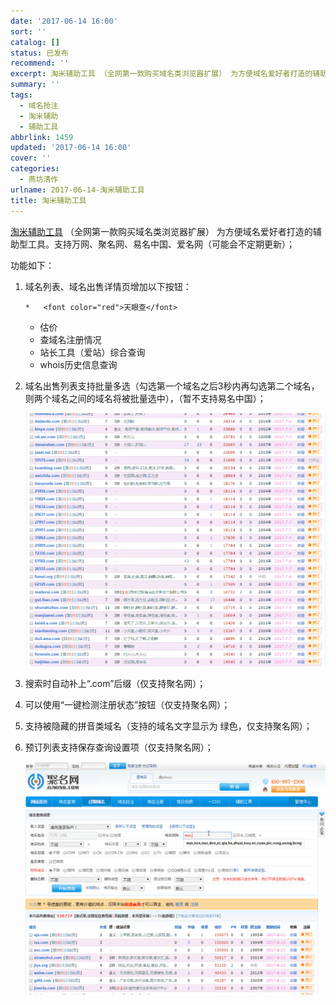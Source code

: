 ```yaml
---
date: '2017-06-14 16:00'
sort: ''
catalog: []
status: 已发布
recommend: ''
excerpt: 淘米辅助工具 （全网第一款购买域名类浏览器扩展） 为方便域名爱好者打造的辅助型工具。支持万网、聚名网、易名中国、爱名网（可能会不定期更新）；
summary: ''
tags:
  - 域名抢注
  - 淘米辅助
  - 辅助工具
abbrlink: 1459
updated: '2017-06-14 16:00'
cover: ''
categories:
  - 燕坊清作
urlname: 2017-06-14-淘米辅助工具
title: 淘米辅助工具
---
```


[淘米辅助工具](https://greasyfork.org/zh-CN/scripts/30572-%E6%B7%98%E7%B1%B3%E8%BE%85%E5%8A%A9%E5%B7%A5%E5%85%B7/code) （全网第一款购买域名类浏览器扩展） 为方便域名爱好者打造的辅助型工具。支持万网、聚名网、易名中国、爱名网（可能会不定期更新）；


功能如下：

1. 域名列表、域名出售详情页增加以下按钮：

	```text
	*   <font color="red">天眼查</font>
	```

	- 估价
	- 查域名注册情况
	- 站长工具（爱站）综合查询
	- whois历史信息查询
2. 域名出售列表支持批量多选（勾选第一个域名之后3秒内再勾选第二个域名，则两个域名之间的域名将被批量选中），（暂不支持易名中国）；

	![20170705094655.gif](https://github.com/bmqy/taomi-tools/raw/master/images/20170705094655.gif)

3. 搜索时自动补上“.com”后缀（仅支持聚名网）；
4. 可以使用“一键检测注册状态”按钮（仅支持聚名网）；
5. 支持被隐藏的拼音类域名（支持的域名文字显示为 绿色，仅支持聚名网）；
6. 预订列表支持保存查询设置项（仅支持聚名网）；

	![20170810150516.gif](https://github.com/bmqy/taomi-tools/raw/master/images/20170810150516.gif)


